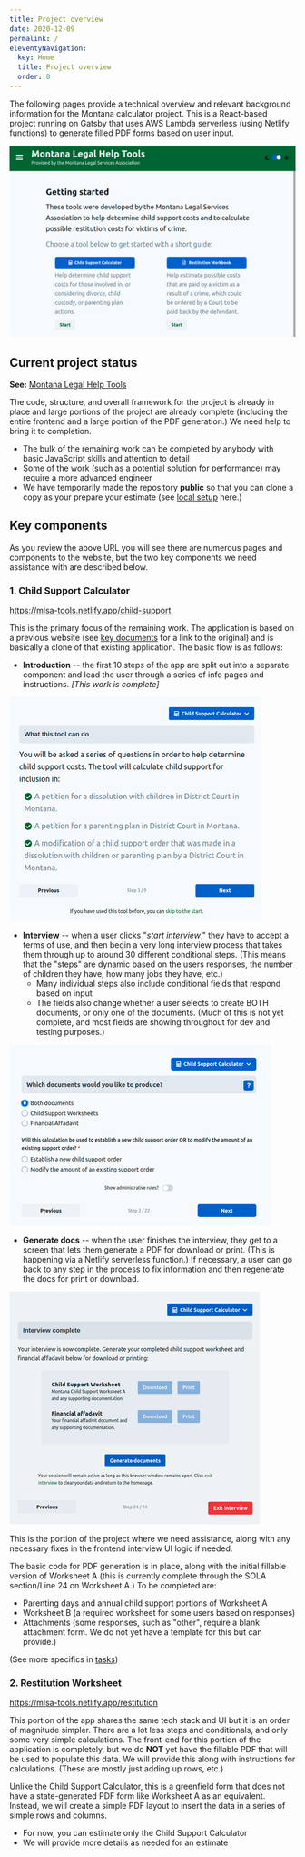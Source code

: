 ```yaml
---
title: Project overview 
date: 2020-12-09
permalink: /
eleventyNavigation:
  key: Home
  title: Project overview 
  order: 0
---
```

The following pages provide a technical overview and relevant background information for the Montana calculator project. This is a React-based project running on Gatsby that uses AWS Lambda serverless (using Netlify functions) to generate filled PDF forms based on user input.

![Home](/static/img/home_50.png)

## Current project status

**See:** [Montana Legal Help Tools](https://mlsa-tools.netlify.app/)

The code, structure, and overall framework for the project is already in place and large portions of the project are already complete (including the entire frontend and a large portion of the PDF generation.) We need help to bring it to completion. 

* The bulk of the remaining work can be completed by anybody with basic JavaScript skills and attention to detail
* Some of the work (such as a potential solution for performance) may require a more advanced engineer
* We have temporarily made the repository **public** so that you can clone a copy as your prepare your estimate (see [local setup](/setup) here.)

## Key components

As you review the above URL you will see there are numerous pages and components to the website, but the two key components we need assistance with are described below. 

### 1. Child Support Calculator

https://mlsa-tools.netlify.app/child-support

This is the primary focus of the remaining work. The application is based on a previous website (see [key documents](/documents) for a link to the original) and is basically a clone of that existing application. The basic flow is as follows: 

* **Introduction** -- the first 10 steps of the app are split out into a separate component and lead the user through a series of info pages and instructions. *[This work is complete]*

![Interview](/static/img/interview_50.png)

* **Interview** -- when a user clicks "*start interview*," they have to accept a terms of use, and  then begin a very long interview process that takes them through up to around 30 different conditional steps. (This means that the "steps" are dynamic based on the users responses, the number of children they have, how many jobs they have, etc.)
  * Many individual steps also include conditional fields that respond based on input
  * The fields also change whether a user selects to create BOTH documents, or only one of the documents. (Much of this is not yet complete, and most fields are showing throughout for dev and testing purposes.)

![Interview](/static/img/interview2_50.png)

* **Generate docs** -- when the user finishes the interview, they get to a screen that lets them generate a PDF for download or print. (This is happening via a Netlify serverless function.) If necessary, a user can go back to any step in the process to fix information and then regenerate the docs for print or download.

![Generate](/static/img/generate_50.png)

This is the portion of the project where we need assistance, along with any necessary fixes in the frontend interview UI logic if needed. 

The basic code for PDF generation is in place, along with the initial fillable version of Worksheet A (this is currently complete through the SOLA section/Line 24 on Worksheet A.) To be completed are:

* Parenting days and annual child support portions of Worksheet A
* Worksheet B (a required worksheet for some users based on responses)
* Attachments (some responses, such as "other", require a blank attachment form. We do not yet have a template for this but can provide.)

(See more specifics in [tasks](/tasks))

### 2. Restitution Worksheet
https://mlsa-tools.netlify.app/restitution

This portion of the app shares the same tech stack and UI but it is an order of magnitude simpler. There are a lot less steps and conditionals, and only some very simple calculations. The front-end for this portion of the application is completely, but we do **NOT** yet have the fillable PDF that will be used to populate this data. We will provide this along with instructions for calculations. (These are mostly just adding up rows, etc.)

Unlike the Child Support Calculator, this is a greenfield form that does not have a state-generated PDF form like Worksheet A as an equivalent. Instead, we will create a simple PDF layout to insert the data in a series of simple rows and columns. 

* For now, you can estimate only the Child Support Calculator
* We will provide more details as needed for an estimate 
